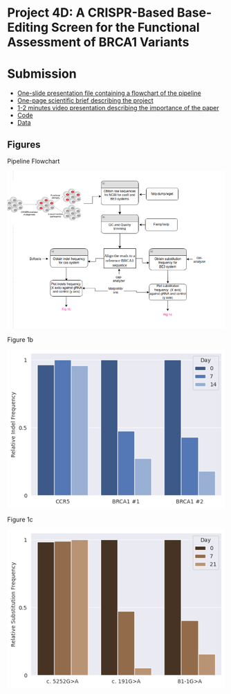 # Project 4D: A CRISPR-Based Base-Editing Screen for the Functional Assessment of BRCA1 Variants
# Submission
- [One-slide presentation file containing a flowchart of the pipeline](https://docs.google.com/presentation/d/e/2PACX-1vT87M_F-rHUIvvVH_KztEhMzVuLP4jFVxR5KxCQzLKBJn0eZXq7-HX2WX7GDgqtoYrDgx9by9zmjIq_/pub?start=false&loop=false&delayms=3000)
- [One-page scientific brief describing the project](https://docs.google.com/document/d/1hzCD6trX9lVIdvXPxJUcxIZwCAFg22XUBDdcr0NQm_E/edit?usp=drive_link)
- [1-2 minutes video presentation describing the importance of the paper](https://drive.google.com/file/d/17PZ6NVAjMKhkYkpRb_7D5kdPpSW0J7ij/view?usp=drive_link)
- [Code](https://colab.research.google.com/drive/1MSX3GpTS4z-YqX-t9UTU4Z5HOTWuTy4-?ouid=105991648897468162924&usp=drive_link)
- [Data](https://docs.google.com/spreadsheets/d/e/2PACX-1vTWWyFhXK03nG8pUbG8dcsXH5SiPXikXd-9bN5NcYcyYbPkPkmBNIGypZppIgViVysHBDRsW7JXlt7B/pubhtml)


## Figures
Pipeline Flowchart

![Pipeline Flowchart](project4D_figures/workflow.png)

Figure 1b

![Pipeline Flowchart](project4D_figures/fig1b.png)

Figure 1c

![Pipeline Flowchart](project4D_figures/fig1c.png)



